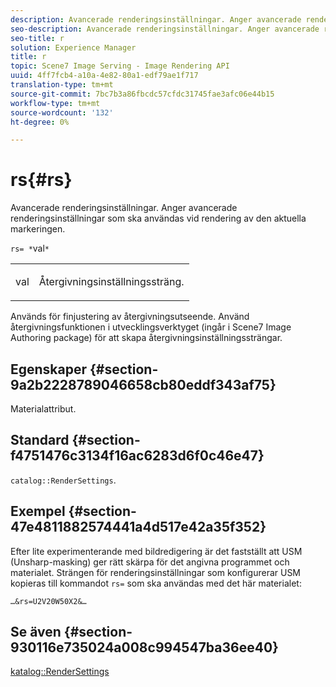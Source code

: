 ```yaml
---
description: Avancerade renderingsinställningar. Anger avancerade renderingsinställningar som ska användas vid rendering av den aktuella markeringen.
seo-description: Avancerade renderingsinställningar. Anger avancerade renderingsinställningar som ska användas vid rendering av den aktuella markeringen.
seo-title: r
solution: Experience Manager
title: r
topic: Scene7 Image Serving - Image Rendering API
uuid: 4ff7fcb4-a10a-4e82-80a1-edf79ae1f717
translation-type: tm+mt
source-git-commit: 7bc7b3a86fbcdc57cfdc31745fae3afc06e44b15
workflow-type: tm+mt
source-wordcount: '132'
ht-degree: 0%

---
```



# rs{#rs}

Avancerade renderingsinställningar. Anger avancerade renderingsinställningar som ska användas vid rendering av den aktuella markeringen.

`rs= *`val`*`

<table id="simpletable_4B028996E5824FC18B9749D1A6A3C2E3"> 
 <tr class="strow"> 
  <td class="stentry"> <p><span class="varname"> val</span> </p> </td> 
  <td class="stentry"> <p>Återgivningsinställningssträng. </p></td> 
 </tr> 
</table>

Används för finjustering av återgivningsutseende. Använd återgivningsfunktionen i utvecklingsverktyget (ingår i Scene7 Image Authoring package) för att skapa återgivningsinställningssträngar.

## Egenskaper {#section-9a2b2228789046658cb80eddf343af75}

Materialattribut.

## Standard {#section-f4751476c3134f16ac6283d6f0c46e47}

`catalog::RenderSettings`.

## Exempel {#section-47e4811882574441a4d517e42a35f352}

Efter lite experimenterande med bildredigering är det fastställt att USM (Unsharp-masking) ger rätt skärpa för det angivna programmet och materialet. Strängen för renderingsinställningar som konfigurerar USM kopieras till kommandot `rs=` som ska användas med det här materialet:

`…&rs=U2V20W50X2&…`

## Se även {#section-930116e735024a008c994547ba36ee40}

[katalog::RenderSettings](../../../../../ir-api/material-cat/image-rendering-api-ref/c-ir-material-catalog/c-ir-material-data-reference/r-ir-rendersettings-dataref.md#reference-9ce753ae4096455eadcc12ac064de711)
